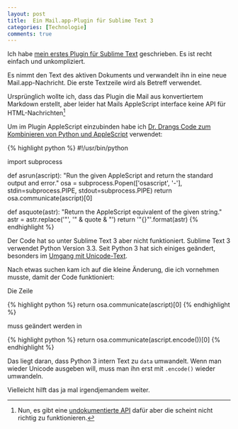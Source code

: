 ```yaml
---
layout: post
title:  Ein Mail.app-Plugin für Sublime Text 3
categories: [Technologie]
comments: true
---
```


Ich habe [mein erstes Plugin für Sublime Text](https://github.com/moehrenzahn/Mail) geschrieben. Es ist recht einfach und unkompliziert.
<!--more-->
Es nimmt den Text des aktiven Dokuments und verwandelt ihn in eine neue Mail.app-Nachricht. Die erste Textzeile wird als Betreff verwendet.

Ursprünglich wollte ich, dass das Plugin die Mail aus konvertiertem Markdown erstellt, aber leider hat Mails AppleScript interface keine API für HTML-Nachrichten[^1]

Um im Plugin AppleScript einzubinden habe ich [Dr. Drangs Code zum Kombinieren von Python und AppleScript](http://www.leancrew.com/all-this/2013/03/combining-python-and-applescript/) verwendet:


{% highlight python %}
#!/usr/bin/python

import subprocess

def asrun(ascript):
  "Run the given AppleScript and return the standard output and error."
  osa = subprocess.Popen(['osascript', '-'],
                         stdin=subprocess.PIPE,
                         stdout=subprocess.PIPE)
  return osa.communicate(ascript)[0]

def asquote(astr):
  "Return the AppleScript equivalent of the given string."
  astr = astr.replace('"', '" & quote & "')
  return '"{}"'.format(astr)
{% endhighlight %}

Der Code hat so unter Sublime Text 3 aber nicht funktioniert. Sublime Text 3 verwendet Python Version 3.3. Seit Python 3 hat sich einiges geändert, besonders im [Umgang mit Unicode-Text](http://docs.python.org/3.0/whatsnew/3.0.html#text-vs-data-instead-of-unicode-vs-8-bit). 

Nach etwas suchen kam ich auf die kleine Änderung, die ich vornehmen musste, damit der Code funktioniert:

Die Zeile

{% highlight python %}
return osa.communicate(ascript)[0]
{% endhighlight %}

muss geändert werden in 

{% highlight python %}
return osa.communicate(ascript.encode())[0]
{% endhighlight %}

Das liegt daran, dass Python 3 intern Text zu `data` umwandelt. Wenn man wieder Unicode ausgeben will, muss man ihn erst mit `.encode()` wieder umwandeln.

Vielleicht hilft das ja mal irgendjemandem weiter. 

[^1]: Nun, es gibt eine [undokumentierte API](http://macscripter.net/viewtopic.php?id=36778) dafür aber die scheint nicht richtig zu funktionieren.